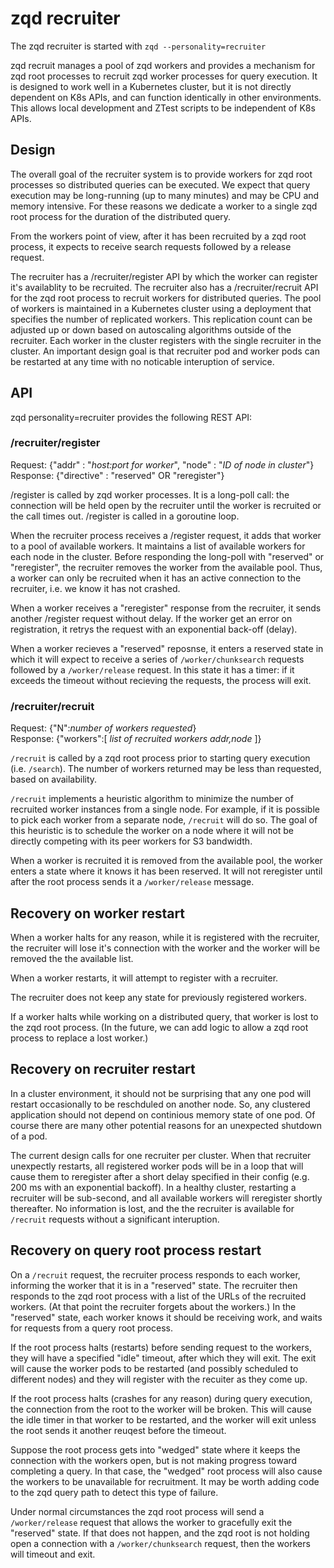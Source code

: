 # zqd recruiter

The zqd recruiter is started with `zqd --personality=recruiter`

zqd recruit manages a pool of zqd workers and provides a mechanism for zqd root processes to recruit zqd worker processes for query execution. It is designed to work well in a Kubernetes cluster, but it is not directly dependent on K8s APIs, and can function identically in other environments. This allows local development and ZTest scripts to be independent of K8s APIs.

## Design

The overall goal of the recruiter system is to provide workers for zqd root processes so distributed queries can be executed. We expect that query execution may be long-running (up to many minutes) and may be CPU and memory intensive. For these reasons we dedicate a worker to a single zqd root process for the duration of the distributed query. 

From the workers point of view, after it has been recruited by a zqd root process, it expects to receive search requests followed by a release request.

The recruiter has a /recruiter/register API by which the worker can register it's availablity to be recruited. The recruiter also has a /recruiter/recruit API for the zqd root process to recruit workers for distributed queries. The pool of workers is maintained in a Kubernetes cluster using a deployment that specifies the number of replicated workers. This replication count can be adjusted up or down based on autoscaling algorithms outside of the recruiter. Each worker in the cluster registers with the single recruiter in the cluster. An important design goal is that recruiter pod and worker pods can be restarted at any time with no noticable interuption of service.

## API

zqd personality=recruiter provides the following REST API:

### /recruiter/register

Request: {"addr" : "*host:port for worker*", "node" : "*ID of node in cluster*"}
Response: {"directive" : "reserved" OR "reregister"}

/register is called by zqd worker processes. It is a long-poll call: the connection will be held open by the recruiter until the worker is recruited or the call times out. /register is called in a goroutine loop.

When the recruiter process receives a /register request, it adds that worker to a pool of available workers. It maintains a list of available workers for each node in the cluster. Before responding the long-poll with "reserved" or "reregister", the recruiter removes the worker from the available pool. Thus, a worker can only be recruited when it has an active connection to the recruiter, i.e. we know it has not crashed.

When a worker receives a "reregister" response from the recruiter, it sends another /register request without delay.
If the worker get an error on registration, it retrys the request with an exponential back-off (delay).

When a worker recieves a "reserved" reposnse, it enters a reserved state in which it will expect to receive a series of `/worker/chunksearch` requests followed by a `/worker/release` request. In this state it has a timer: if it exceeds the timeout without recieving the requests, the process will exit.

### /recruiter/recruit

Request: {"N":*number of workers requested*}  
Response: {"workers":[ *list of recruited workers addr,node* ]}

`/recruit` is called by a zqd root process prior to starting query execution (i.e. `/search`). The number of workers returned may be less than requested, based on availability.

`/recruit` implements a heuristic algorithm to minimize the number of recruited worker instances from a single node. For example, if it is possible to pick each worker from a separate node, `/recruit` will do so. The goal of this heuristic is to schedule the worker on a node where it will not be directly competing with its peer workers for S3 bandwidth.

When a worker is recruited it is removed from the available pool, the worker enters a state where it knows it has been reserved. It will not reregister until after the root process sends it a `/worker/release` message.

## Recovery on worker restart

When a worker halts for any reason, while it is registered with the recruiter, the recruiter will lose it's connection with the worker and the worker will be removed the the available list.

When a worker restarts, it will attempt to register with a recruiter.

The recruiter does not keep any state for previously registered workers.

If a worker halts while working on a distributed query, that worker is lost to the zqd root process. (In the future, we can add logic to allow a zqd root process to replace a lost worker.)

## Recovery on recruiter restart

In a cluster environment, it should not be surprising that any one pod will restart occasionally to be reschduled on another node. So, any clustered application should not depend on continious memory state of one pod. Of course there are many other potential reasons for an unexpected shutdown of a pod.

The current design calls for one recruiter per cluster. When that recruiter unexpectly restarts, all registered worker pods will be in a loop that will cause them to reregister after a short delay specified in their config (e.g. 200 ms with an exponential backoff). In a healthy cluster, restarting a recruiter will be sub-second, and all available workers will reregister shortly thereafter. No information is lost, and the the recruiter is available for `/recruit` requests without a significant interuption.

## Recovery on query root process restart

On a `/recruit` request, the recruiter process responds to each worker, informing the worker that it is in a "reserved" state. The recruiter then responds to the zqd root process with a list of the URLs of the recruited workers. (At that point the recruiter forgets about the workers.) In the "reserved" state, each worker knows it should be receiving work, and waits for requests from a query root process.

If the root process halts (restarts) before sending request to the workers, they will have a specified "idle" timeout, after which they will exit. The exit will cause the worker pods to be restarted (and possibly scheduled to different nodes) and they will register with the recuiter as they come up.

If the root process halts (crashes for any reason) during query execution, the connection from the root to the worker will be broken. This will cause the idle timer in that worker to be restarted, and the worker will exit unless the root sends it another reuqest before the timeout.

Suppose the root process gets into "wedged" state where it keeps the connection with the workers open, but is not making progress toward completing a query. In that case, the "wedged" root process will also cause the workers to be unavailable for recruitment. It may be worth adding code to the zqd query path to detect this type of failure.

Under normal circumstances the zqd root process will send a `/worker/release` request that allows the worker to gracefully exit the "reserved" state. If that does not happen, and the zqd root is not holding open a connection with a `/worker/chunksearch` request, then the workers will timeout and exit.
